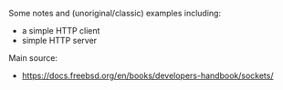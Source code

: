 Some notes and (unoriginal/classic) examples including:
 - a simple HTTP client 
 - simple HTTP server

 Main source:
  - https://docs.freebsd.org/en/books/developers-handbook/sockets/